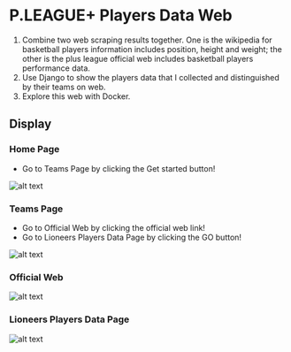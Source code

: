 # P.LEAGUE+ Players Data Web
1. Combine two web scraping results together. One is the wikipedia for basketball players information includes position, height and weight; the other is the plus league official web includes basketball players performance data. 
2. Use Django to show the players data that I collected and distinguished by their teams on web. 
3. Explore this web with Docker. 

## Display
### Home Page
* Go to Teams Page by clicking the Get started button!

![alt text](https://github.com/jamesdai0717/basketball/blob/main/images/home_page.PNG?raw=true)
### Teams Page
* Go to Official Web by clicking the official web link!
* Go to Lioneers Players Data Page by clicking the GO button!

![alt text](https://github.com/jamesdai0717/basketball/blob/main/images/team_page.PNG?raw=true)
### Official Web
![alt text](https://github.com/jamesdai0717/basketball/blob/main/images/lion_official.PNG?raw=true)
### Lioneers Players Data Page
![alt text](https://github.com/jamesdai0717/basketball/blob/main/images/lion.PNG?raw=true)
